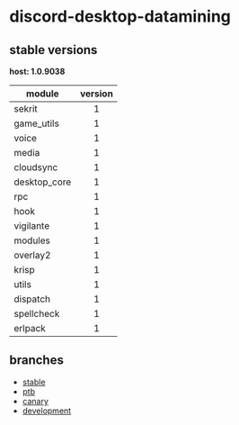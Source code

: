 # discord-desktop-datamining

## stable versions

**host: 1.0.9038**

| module | version |
| ------ | :-----: |
| sekrit | 1 |
| game_utils | 1 |
| voice | 1 |
| media | 1 |
| cloudsync | 1 |
| desktop_core | 1 |
| rpc | 1 |
| hook | 1 |
| vigilante | 1 |
| modules | 1 |
| overlay2 | 1 |
| krisp | 1 |
| utils | 1 |
| dispatch | 1 |
| spellcheck | 1 |
| erlpack | 1 |

## branches

- [stable](https://github.com/OpenAsar/discord-desktop-datamining/tree/stable)
- [ptb](https://github.com/OpenAsar/discord-desktop-datamining/tree/ptb)
- [canary](https://github.com/OpenAsar/discord-desktop-datamining/tree/canary)
- [development](https://github.com/OpenAsar/discord-desktop-datamining/tree/development)